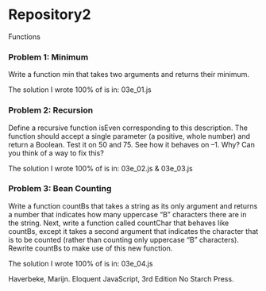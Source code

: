 # Repository2
Functions

### Problem 1: Minimum
Write a function min that takes two arguments and returns their minimum.

The solution I wrote 100% of is in: 03e_01.js

### Problem 2: Recursion
Define a recursive function isEven corresponding to this description. The function should accept a single parameter (a positive, whole number) and return a Boolean. Test it on 50 and 75. See how it behaves on –1. Why? Can you think of a way to fix this?

The solution I wrote 100% of is in: 03e_02.js & 03e_03.js


### Problem 3: Bean Counting
Write a function countBs that takes a string as its only argument and returns a number that indicates how many uppercase “B” characters there are in the string. Next, write a function called countChar that behaves like countBs, except it takes a second argument that indicates the character that is to be counted (rather than counting only uppercase “B” characters). Rewrite countBs to make use of this new function.

The solution I wrote 100% of is in: 03e_04.js


Haverbeke, Marijn. Eloquent JavaScript, 3rd Edition No Starch Press.
